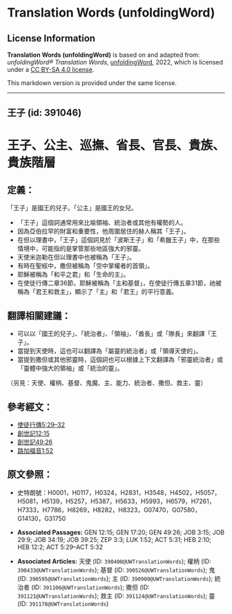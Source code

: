 # Translation Words (unfoldingWord)

## License Information

**Translation Words (unfoldingWord)** is based on and adapted from: _unfoldingWord® Translation Words_, [unfoldingWord](https://unfoldingword.org/utw), 2022, which is licensed under a [CC BY-SA 4.0 license](https://creativecommons.org/licenses/by-sa/4.0/legalcode.en).

This markdown version is provided under the same license.



--------------------------------

## 王子 (id: 391046)

王子、公主、巡撫、省長、官長、貴族、貴族階層
======================

定義：
---

「王子」是國王的兒子。「公主」是國王的女兒。

* 「王子」這個詞通常用來比喻領袖、統治者或其他有權勢的人。
* 因為亞伯拉罕的財富和重要性，他周圍居住的赫人稱其「王子」。
* 在但以理書中，「王子」這個詞見於「波斯王子」和「希臘王子」中，在那些情境中，可能指的是掌管那些地區強大的邪靈。
* 天使米迦勒在但以理書中也被稱為「王子」。
* 有時在聖經中，撒但被稱為「空中掌權者的首領」。
* 耶穌被稱為「和平之君」和「生命的主」。
* 在使徒行傳二章36節，耶穌被稱為「主和基督」，在使徒行傳五章31節，祂被稱為「君王和救主」，顯示了「主」和「君王」的平行意義。

翻譯相關建議：
-------

* 可以以「國王的兒子」、「統治者」、「領袖」、「酋長」或「隊長」來翻譯「王子」。
* 當提到天使時，這也可以翻譯為「屬靈的統治者」或「領導天使的」。
* 當提到撒但或其他邪靈時，這個詞也可以根據上下文翻譯為「邪靈統治者」或「靈體中強大的領袖」或「統治的靈」。

（另見：天使、權柄、基督、鬼魔、主、能力、統治者、撒但、救主、靈）

參考經文：
-----

* [使徒行傳5:29–32](https://ref.ly/Acts5:29-Acts5:32)
* [創世記12:15](https://ref.ly/Gen12:15)
* [創世記49:26](https://ref.ly/Gen49:26)
* [路加福音1:52](https://ref.ly/Luke1:52)

原文參照：
-----

* 史特朗號：H0001，H0117，H0324，H2831，H3548，H4502，H5057，H5081，H5139，H5257，H5387，H5633，H5993，H6579，H7261，H7333，H7786，H8269，H8282，H8323，G07470，G07580，G14130，G31750

* **Associated Passages:** GEN 12:15; GEN 17:20; GEN 49:26; JOB 3:15; JOB 29:9; JOB 34:19; JOB 39:25; ZEP 3:3; LUK 1:52; ACT 5:31; HEB 2:10; HEB 12:2; ACT 5:29–ACT 5:32
* **Associated Articles:** 天使 (ID: `390400@UWTranslationWords`); 權柄 (ID: `390433@UWTranslationWords`); 基督 (ID: `390526@UWTranslationWords`); 鬼 (ID: `390595@UWTranslationWords`); 主 (ID: `390900@UWTranslationWords`); 統治者 (ID: `391106@UWTranslationWords`); 撒但 (ID: `391121@UWTranslationWords`); 救主 (ID: `391124@UWTranslationWords`); 靈 (ID: `391178@UWTranslationWords`)


